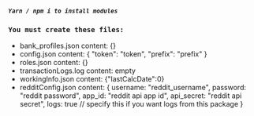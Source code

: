 ##### `Yarn / npm i to install modules`

### `You must create these files:`

- bank_profiles.json content: {}
- config.json content: {
  "token": "token",
  "prefix": "prefix"
  }
- roles.json content: {}
- transactionLogs.log content: empty
- workingInfo.json content: {"lastCalcDate":0}
- redditConfig.json content: {
  username: "reddit_username",
  password: "reddit password",
  app_id: "reddit api app id",
  api_secret: "reddit api secret",
  logs: true // specify this if you want logs from this package
  }
